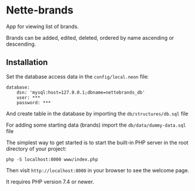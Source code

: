 Nette-brands
===================================

App for viewing list of brands. 

Brands can be added, edited, deleted, ordered by name ascending or descending.


Installation
------------

Set the database access data in the `config/local.neon` file:

```neon
database:
	dsn: 'mysql:host=127.0.0.1;dbname=nettebrands_db'
	user: ***
	password: ***
```

And create table in the database by importing the `db/structures/db.sql` file

For adding some starting data (brands) import the `db/data/dummy-data.sql` file

The simplest way to get started is to start the built-in PHP server in the root directory of your project:

```shell
php -S localhost:8000 www/index.php
```

Then visit `http://localhost:8000` in your browser to see the welcome page.

It requires PHP version 7.4 or newer.
